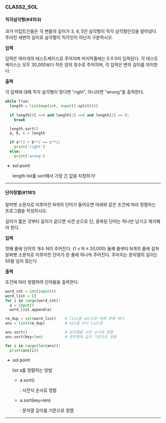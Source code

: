 ### CLASS2_SOL

#### 직각삼각형(#4153)
과거 이집트인들은 각 변들의 길이가 3, 4, 5인 삼각형이 직각 삼각형인것을 알아냈다. 주어진 세변의 길이로 삼각형이 직각인지 아닌지 구분하시오.

**입력**

입력은 여러개의 테스트케이스로 주어지며 마지막줄에는 0 0 0이 입력된다. 각 테스트케이스는 모두 30,000보다 작은 양의 정수로 주어지며, 각 입력은 변의 길이를 의미한다.

**출력**

각 입력에 대해 직각 삼각형이 맞다면 "right", 아니라면 "wrong"을 출력한다.

```py
while True:
  length = list(map(int, input().split()))
  
  if length[0] ==0 and length[1] ==0 and length[2] == 0:
    break

  length.sort()
  a, b, c = length

  if a**2 + b**2 == c**2:
    print('right')
  else:
    print('wrong')
```
* sol point
  
  length list를 sort해서 가장 긴 값을 지정하기!


---
#### 단어정렬(#1181)

알파벳 소문자로 이루어진 N개의 단어가 들어오면 아래와 같은 조건에 따라 정렬하는 프로그램을 작성하시오.

길이가 짧은 것부터
길이가 같으면 사전 순으로
단, 중복된 단어는 하나만 남기고 제거해야 한다.

**입력**

첫째 줄에 단어의 개수 N이 주어진다. (1 ≤ N ≤ 20,000) 둘째 줄부터 N개의 줄에 걸쳐 알파벳 소문자로 이루어진 단어가 한 줄에 하나씩 주어진다. 주어지는 문자열의 길이는 50을 넘지 않는다.

**출력**

조건에 따라 정렬하여 단어들을 출력한다.

```py
word_cnt = int(input())
word_list = []
for i in range(word_cnt):
  a = input()
  word_list.append(a)

rm_dup = set(word_list)    # list를 set으로 바꿔 중복 제거
ans = list(rm_dup)         # set을 다시 list로

ans.sort()                 # 문자열을 사전 순서로 정렬
ans.sort(key=len)          # 문자열의 길이 기준으로 정렬 

for i in range(len(ans)):
  print(ans[i])
```
* sol point

  list a를 정렬하는 방법
    - a.sort()

      : 사전식 순서로 정렬
  
    - a.sort(key=len)

      : 문자열 길이를 기준으로 정렬

---